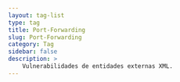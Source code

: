 ```yaml
---
layout: tag-list
type: tag
title: Port-Forwarding
slug: Port-Forwarding
category: Tag
sidebar: false
description: >
    Vulnerabilidades de entidades externas XML.
---
```


